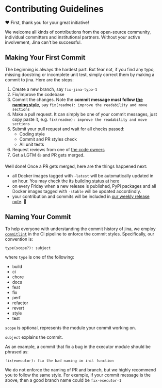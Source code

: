# Contributing Guidelines


❤️ First, thank you for your great initiative! 


We welcome all kinds of contributions from the open-source community, individual committers and institutional partners. Without your active involvement, Jina can't be successful.  

## Making Your First Commit 

The beginning is always the hardest part. But fear not, if you find any typo, missing docstring or incomplete unit test, simply correct them by making a commit to jina. Here are the steps:

1. Create a new branch, say `fix-jina-typo-1`
2. Fix/improve the codebase
3. Commit the changes. Note the **commit message must follow [the naming style](#commit-message-naming)**, say `fix(readme): improve the readability and move sections`
4. Make a pull request. It can simply be one of your commit messages, just copy paste it, e.g. `fix(readme): improve the readability and move sections`
5. Submit your pull request and wait for all checks passed:
    - Coding style
    - Commit and PR styles check
    - All unit tests
6. Request reviews from one of [the code owners](./CODEOWNERS)
7. Get a LGTM 👍 and PR gets merged.

Well done! Once a PR gets merged, here are the things happened next:
- all Docker images tagged with `-latest` will be automatically updated in an hour. You may check the [its building status at here](#install-jina-via-pip)
- on every Friday when a new release is published, PyPi packages and all Docker images tagged with `-stable` will be updated accordindly. 
- your contribution and commits will be included in [our weekly release note](./CHANGELOG.md). 🍻


## Naming Your Commit

To help everyone with understanding the commit history of jina, we employ [`commitlint`](https://commitlint.js.org/#/) in the CI pipeline to enforce the commit styles. Specifically, our convention is:

```text
type(scope?): subject
```

where `type` is one of the following:

- build
- ci
- chore
- docs
- feat
- fix
- perf
- refactor
- revert
- style
- test

`scope` is optional, represents the module your commit working on.

`subject` explains the commit.

As an example, a commit that fix a bug in the executor module should be phrased as:
```text
fix(executor): fix the bad naming in init function
``` 

We do not enforce the naming of PR and branch, but we highly recommend you to follow the same style. For example, if your commit message is the above, then a good branch name could be `fix-executor-1`

